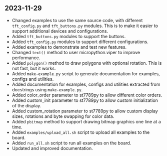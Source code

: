 2023-11-29
----------

  - Changed examples to use the same source code, with different
    `tft_config.py` and `tft_buttons.py` modules. This is to make it easier to support additional devices and configurations.
  - Added `tft_buttons.py` modules to support the buttons.
  - Added `tft_config.py` modules to support different configurations.
  - Added examples to demonstrate and test new features.
  - Changed `text()` method to user micropython.viper to improve performance.
  - Added `polygon()` method to draw polygons with optional rotation. This is not fast, but it works.
  - Added `make-example.py` script to generate documentation for examples, configs and utilities.
  - Added documentation for examples, configs and utilities extracted from docstrings using `make-example.py`.
  - Added color_order parameter to st7789py to allow different color orders.
  - Added custom_init parameter to st7789py to allow custom initialization of the display.
  - Added custom_rotation parameter to st7789py to allow custom display sizes, rotations and byte swapping for color data.
  - Added `pbitmap` method to support drawing bitmap graphics one line at a time.
  - Added `examples/upload_all.sh` script to upload all examples to the board.
  - Added `run_all.sh` script to run all examples on the board.
  - Updated and improved documentation.
